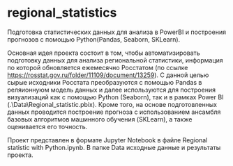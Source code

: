 # regional_statistics

Подготовка статистических данных для анализа в PowerBI и построения прогнозов с помощью Python(Pandas, Seaborn, SKLearn).

Основная идея проекта состоит в том, чтобы автоматизировать подготовку данных для анализа региональной статистики, информация по которой обновляется ежемесячно Росстатом (по ссылке https://rosstat.gov.ru/folder/11109/document/13259). С данной целью сырые исходники Росстата преобразуются с помощью Pandas в реляионнуюм модель данных и далее используются для построения визуализаций как с помощью Python (Seaborn), так и в рамках Power BI (.\Data\Regional_statistic.pbix). Кроме того, на основе подготовленных данных проводится построение прогноза с использованием ансамбля базовых алгоритмов машинного обучения (SKLearn), а также оценивается его точность.

Проект представлен в формате Jupyter Notebook в файле Regional statistic with Python.ipynb.
В папке Data исходные данные и результаты проекта.
